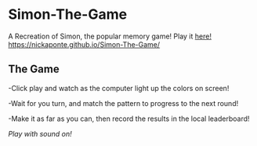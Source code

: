 # Simon-The-Game

A Recreation of Simon, the popular memory game! Play it [here!](https://nickaponte.github.io/Simon-The-Game/)
https://nickaponte.github.io/Simon-The-Game/

## The Game

-Click play and watch as the computer light up the colors on screen!

-Wait for you turn, and match the pattern to progress to the next round!

-Make it as far as you can, then record the results in the local leaderboard!

*Play with sound on!*
